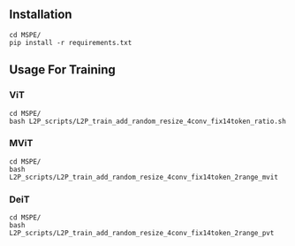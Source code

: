 ## Installation

```
cd MSPE/
pip install -r requirements.txt
```

## Usage For Training
### ViT
```
cd MSPE/
bash L2P_scripts/L2P_train_add_random_resize_4conv_fix14token_ratio.sh
```

### MViT
```
cd MSPE/
bash L2P_scripts/L2P_train_add_random_resize_4conv_fix14token_2range_mvit
```

### DeiT
```
cd MSPE/
bash L2P_scripts/L2P_train_add_random_resize_4conv_fix14token_2range_pvt
```
